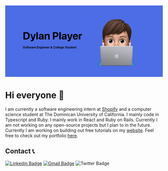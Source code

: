![Dylan Player Header](./images/Header.png)

# Hi everyone 👋

I am currently a software engineering intern at [Shopify](https://shopify.com) and a computer science student at The Dominican University of California. I mainly code in Typescript and Ruby. I mainly work in React and Ruby on Rails. Currently I am not working on any open-source projects but I plan to in the future. Currently I am working on building out free tutorials on my [website](https://dylanplayer.com/tutorials). Feel free to check out my portfolio [here](https://dylanplayer.com).

## Contact 📞
[![Linkedin Badge](https://img.shields.io/badge/-DylanPlayer-blue?style=flat-square&logo=Linkedin&logoColor=white&link=https://www.linkedin.com/in/dylan-player/)](https://www.linkedin.com/in/dylan-player/) 
[![Gmail Badge](https://img.shields.io/badge/-dylan@dylanplayer.com-d14836?style=flat-square&logo=Gmail&logoColor=white&link=mailto:dylan@dylanplayer.com)](mailto:dylan@dylanplayer.com)
![Twitter Badge](https://img.shields.io/badge/dylanplayer-blue?style=flat-square&logo=Twitter&logoColor=white&link=mailto:dylan@dylanplayer.com)
